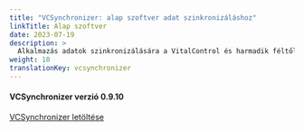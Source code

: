 ```yaml
---
title: "VCSynchronizer: alap szoftver adat szinkronizáláshoz"
linkTitle: Alap szoftver
date: 2023-07-19
description: >
  Alkalmazás adatok szinkronizálására a VitalControl és harmadik féltől származó alkalmazások között.
weight: 10
translationKey: vcsynchronizer
---
```

#### VCSynchronizer verzió 0.9.10

<a href="/download/SetupVitalControlSynchronizer.exe" role="button" class="btn btn-primary btn-lg">VCSynchronizer letöltése</a>
